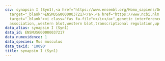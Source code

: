 ```yaml
---
csv: synapsin I (Syn1),<a href="https://www.ensembl.org/Homo_sapiens/Gene/Summary?db=core;g=ENSMUSG00000037217"
  target="_blank">ENSMUSG00000037217</a>,<a href="https://www.ncbi.nlm.nih.gov/pubmed/24523537"
  target="_blank"><i class="fas fa-file"></i></a>",genetic interference,functional
  association,,western blot,western blot,transcriptional regulation,up-regulates activity
data_alias: synapsin I (Syn1)
data_id: ENSMUSG00000037217
data_numevidence: 1
data_species: Mus musculus
data_taxid: '10090'
title: synapsin I (Syn1)
---
```

